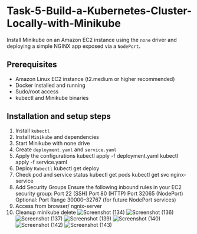 # Task-5-Build-a-Kubernetes-Cluster-Locally-with-Minikube

Install Minikube on an Amazon EC2 instance using the `none` driver and deploying a simple NGINX app exposed via a `NodePort`.

## Prerequisites

- Amazon Linux EC2 instance (t2.medium or higher recommended)
- Docker installed and running
- Sudo/root access
- kubectl and Minikube binaries
  
## Installation and setup steps

1. Install `kubectl`
2. Install `Minikube` and dependencies
3. Start Minikube with none drive
4. Create `deployment.yaml` and `service.yaml`
5. Apply the configurations
kubectl apply -f deployment.yaml
kubectl apply -f service.yaml
6. Deploy `Kubectl`
kubectl get deploy
7. Check pod and service status
kubectl get pods
kubectl get svc nginx-service
8. Add  Security Groups
Ensure the following inbound rules in your EC2 security group:
Port 22 (SSH)
Port 80 (HTTP)
Port 32065 (NodePort)
Optional: Port Range 30000–32767 (for future NodePort services)
9. Access from browser/ ngnix-server
10. Cleanup
minikube delete
![Screenshot (134)](https://github.com/user-attachments/assets/1ebd7ca1-4875-4fc7-95ea-cc9f09b18254)
![Screenshot (136)](https://github.com/user-attachments/assets/389cbb76-f620-4d39-b089-99295338bf1a)
![Screenshot (137)](https://github.com/user-attachments/assets/10feb1d2-589d-474d-bd28-873c9e2aa238)
![Screenshot (139)](https://github.com/user-attachments/assets/c53eeaf8-dafa-434b-b27e-8d3e185edcae)
![Screenshot (140)](https://github.com/user-attachments/assets/dd9c5024-3dff-482b-b069-f931a19b65e1)
![Screenshot (142)](https://github.com/user-attachments/assets/4b9312c7-380f-4f6f-81cf-639c8ac14c5c)
![Screenshot (143)](https://github.com/user-attachments/assets/21919a6f-ab8e-40c2-ab33-b8a2490e6c12)


